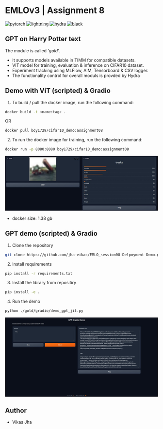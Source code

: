 # EMLOv3 | Assignment 8

[![pytorch](https://img.shields.io/badge/PyTorch_1.13+-ee4c2c?logo=pytorch&logoColor=white)](https://pytorch.org/get-started/locally/)
[![lightning](https://img.shields.io/badge/-Lightning_2.0+-792ee5?logo=pytorchlightning&logoColor=white)](https://pytorchlightning.ai/)
[![hydra](https://img.shields.io/badge/Config-Hydra_1.3+-89b8cd)](https://hydra.cc/)
[![black](https://img.shields.io/badge/Code%20Style-Black-black.svg?labelColor=gray)](https://black.readthedocs.io/en/stable/)


## GPT on Harry Potter text
The module is called <em>'gold'</em>.
- It supports models available in TIMM for compatible datasets.
- VIT model for training, evaluation & inference on CIFAR10 dataset.
- Experiment tracking using MLFlow, AIM, Tensorboard & CSV logger.
- The functionality control for overall moduls is provded by Hydra


## Demo with ViT (scripted) & Gradio

1. To build / pull the docker image, run the following command:

```bash
docker build -t <name:tag> .
```

OR 

```bash
docker pull boy1729/cifar10_demo:assignment08
```

2. To run the docker image for training, run the following command:

```bash
docker run -p 8080:8080 boy1729/cifar10_demo:assignment08
```
![vit demo](screenshots/vit_demo.jpg)

- docker size: 1.38 gb

## GPT demo (scripted) & Gradio

1. Clone the repository

```bash
git clone https://github.com/jha-vikas/EMLO_session08-Delpoyment-Demo.git
```

2. Install requirements
```bash
pip install -r requirements.txt
```
3. Install the library from repositiry
```bash
pip install -e .
```
4. Run the demo
```bash
python ./gold/gradio/demo_gpt_jit.py
```
![GPT demo](screenshots/gpt_demo.jpg)

## Author

- Vikas Jha
